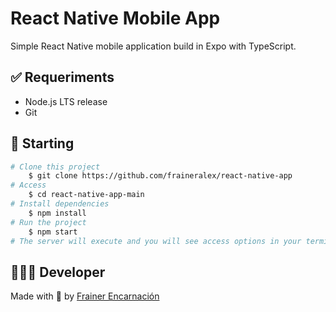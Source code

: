 # React Native Mobile App

Simple React Native mobile application build in Expo with TypeScript.

## ✅ Requeriments
- Node.js LTS release
- Git

## :checkered_flag: Starting ##

```bash
# Clone this project
    $ git clone https://github.com/fraineralex/react-native-app
# Access
    $ cd react-native-app-main
# Install dependencies
    $ npm install
# Run the project
    $ npm start
# The server will execute and you will see access options in your terminal
```

## 👨🏻‍🚀 Developer
Made with 💙 by <a href="https://github.com/fraineralex" target="_blank">Frainer Encarnación</a>

